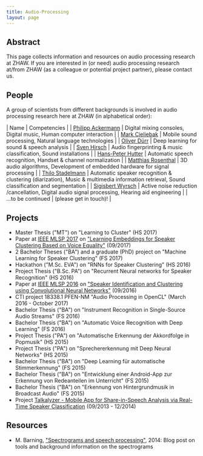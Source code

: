 ```yaml
---
title: Audio-Processing
layout: page
---
```


## Abstract

This page collects information and resources on audio processing research at ZHAW. If you are interested in (or need) audio processing research at/from ZHAW (as a colleague or potential project partner), please contact us.

## People

A group of scientists from different backgrounds is involved in audio processing research here at ZHAW (in alphabetical order):

| Name | Competencies | 
| [Philipp Ackermann](http://www.zhaw.ch/=acke) | Digital mixing consoles, Digital music, Human computer interaction |
| [Mark Cieliebak](http://www.zhaw.ch/=ciel) | Mobile sound processing, Natural language technologies |
| [Oliver Dürr](http://www.zhaw.ch/=dueo) | Deep learning for sound & speech analysis |
| [Sven Hirsch](http://www.zhaw.ch/=hirc) | Audio fingerprinting & music classification, Sound installations |
| [Hans-Peter Hutter](http://www.zhaw.ch/=huhp) | Automatic speech recognition, Handset & channel normalization |
| [Matthias Rosenthal](http://www.zhaw.ch/=rosn) | 3D audio algorithms, Development of embedded hardware for signal processing |
| [Thilo Stadelmann](http://www.zhaw.ch/=stdm) | Automatic speaker recognition & clustering (diarization), Music & multimedia information retrieval, Sound classification and segmentation |
| [Sigisbert Wyrsch](http://www.zhaw.ch/=wyrs) | Active noise reduction /cancellation, Digital audio signal processing, Hearing aid engineering |
| ...to be continued | (please get in touch)! |

## Projects

  * Master Thesis ("MT") on "Learning to Cluster" (HS 2017)
  * Paper at [IEEE MLSP 2017](http://mlsp2017.conwiz.dk/home.htm) on ["Learning Embeddings for Speaker Clustering Based on Voice Equality"](https://www.zhaw.ch/no_cache/de/forschung/personen-publikationen-projekte/detailansicht-publikation/publikation/212963/) (09/2017)
  * 2 Bachelor Theses ("BA") and a graduate (PhD) project on "Machine Learning for Speaker Clustering" (FS 2017)
  * Hackathon ("M.Sc. EVA") on "RNNs for Speaker Clustering" (HS 2016)
  * Project Thesis ("B.Sc. PA") on "Recurrent Neural networks for Speaker Recognition" (HS 2016)
  * Paper at [IEEE MLSP 2016](http://mlsp2016.conwiz.dk/home.htm) on ["Speaker Identification and Clustering using Convolutional Neural Networks"](https://www.zhaw.ch/no_cache/de/forschung/personen-publikationen-projekte/detailansicht-publikation/publikation/210537/) (09/2016)
  * CTI project 18338.1 PFEN-NM "Audio Processing in OpenCL" (March 2016 - October 2017)
  * Bachelor Thesis ("BA") on "Instrument Recognition in Single-Source Audio Streams" (FS 2016)
  * Bachelor Thesis ("BA") on "Automatic Voice Recognition with Deep Learning" (FS 2016)
  * Project Thesis ("PA") on "Automatische Erkennung der Akkordfolge in Popmusik" (HS 2015)
  * Project Thesis ("PA") on "Sprechererkennung mit Deep Neural Networks" (HS 2015)
  * Bachelor Thesis ("BA") on "Deep Learning für automatische Stimmerkennung" (FS 2015)
  * Bachelor Thesis ("BA") on "Entwicklung einer Android-App zur Erkennung von Redeanteilen im Unterricht" (FS 2015)
  * Bachelor Thesis ("BA") on "Erkennung von Hintergrundmusik in Broadcast Audio" (FS 2015)
  * Project [Talkalyzer - Mobile App for Share-in-Speech Analysis via Real-Time Speaker Classification](http://www.zhaw.ch/fileadmin/php_includes/popup/projekt-detail.php?projektnr=1799) (09/2013 - 12/2014)

## Resources

  * M. Barning, ["Spectrograms and speech processing"](http://www.web3.lu/spectrogram-speech-processing/), 2014: Blog post on tools and background information on the spectrograms
